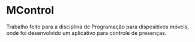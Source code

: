 # MControl
Trabalho feito para a disciplina de Programação para dispositivos móveis, onde foi desenvolvido um aplicativo para controle de presenças.
